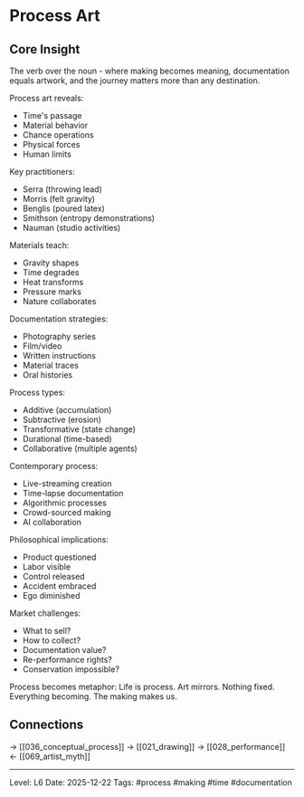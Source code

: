 # Process Art

## Core Insight
The verb over the noun - where making becomes meaning, documentation equals artwork, and the journey matters more than any destination.

Process art reveals:
- Time's passage
- Material behavior
- Chance operations
- Physical forces
- Human limits

Key practitioners:
- Serra (throwing lead)
- Morris (felt gravity)
- Benglis (poured latex)
- Smithson (entropy demonstrations)
- Nauman (studio activities)

Materials teach:
- Gravity shapes
- Time degrades
- Heat transforms
- Pressure marks
- Nature collaborates

Documentation strategies:
- Photography series
- Film/video
- Written instructions
- Material traces
- Oral histories

Process types:
- Additive (accumulation)
- Subtractive (erosion)
- Transformative (state change)
- Durational (time-based)
- Collaborative (multiple agents)

Contemporary process:
- Live-streaming creation
- Time-lapse documentation
- Algorithmic processes
- Crowd-sourced making
- AI collaboration

Philosophical implications:
- Product questioned
- Labor visible
- Control released
- Accident embraced
- Ego diminished

Market challenges:
- What to sell?
- How to collect?
- Documentation value?
- Re-performance rights?
- Conservation impossible?

Process becomes metaphor: Life is process. Art mirrors. Nothing fixed. Everything becoming. The making makes us.

## Connections
→ [[036_conceptual_process]]
→ [[021_drawing]]
→ [[028_performance]]
← [[069_artist_myth]]

---
Level: L6
Date: 2025-12-22
Tags: #process #making #time #documentation